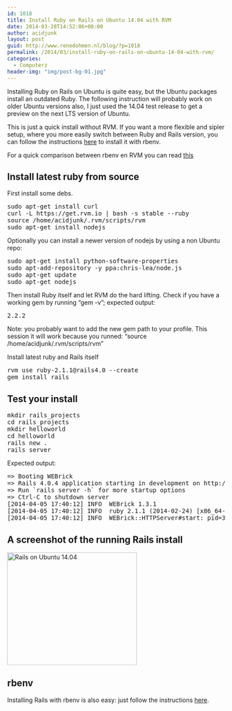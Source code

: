 ```yaml
---
id: 1018
title: Install Ruby on Rails on Ubuntu 14.04 with RVM
date: 2014-03-28T14:52:06+00:00
author: acidjunk
layout: post
guid: http://www.renedohmen.nl/blog/?p=1018
permalink: /2014/03/install-ruby-on-rails-on-ubuntu-14-04-with-rvm/
categories:
  - Computerz
header-img: "img/post-bg-01.jpg"
---
```

Installing Ruby on Rails on Ubuntu is quite easy, but the Ubuntu packages install an outdated Ruby. The following instruction will probably work on older Ubuntu versions also, I just used the 14.04 test release to get a preview on the next LTS version of Ubuntu.

This is just a quick install without RVM. If you want a more flexible and sipler setup, where you more easily switch between Ruby and Rails version, you can follow the instructions [here](http://gorails.com/setup/ubuntu/14.04) to install it with rbenv.

For a quick comparison between rbenv en RVM you can read [this](http://jonathan-jackson.net/rvm-and-rbenv)

## Install latest ruby from source

First install some debs.

<pre>sudo apt-get install curl
curl -L https://get.rvm.io | bash -s stable --ruby
source /home/acidjunk/.rvm/scripts/rvm
sudo apt-get install nodejs</pre>

Optionally you can install a newer version of nodejs by using a non Ubuntu repo:

<pre>sudo apt-get install python-software-properties
sudo apt-add-repository -y ppa:chris-lea/node.js
sudo apt-get update
sudo apt-get nodejs</pre>

Then install Ruby itself and let RVM do the hard lifting. Check if you have a working gem by running &#8220;gem -v&#8221;; expected output:

<pre>2.2.2</pre>

Note: you probably want to add the new gem path to your profile. This session it will work because you runned: &#8220;source /home/acidjunk/.rvm/scripts/rvm&#8221;
  
Install latest ruby and Rails itself

<pre>rvm use ruby-2.1.1@rails4.0 --create
gem install rails</pre>

## Test your install

<pre>mkdir rails_projects
cd rails_projects
mkdir helloworld
cd helloworld
rails new .
rails server</pre>

Expected output:

<pre>=&gt; Booting WEBrick
=&gt; Rails 4.0.4 application starting in development on http://0.0.0.0:3000
=&gt; Run `rails server -h` for more startup options
=&gt; Ctrl-C to shutdown server
[2014-04-05 17:40:12] INFO  WEBrick 1.3.1
[2014-04-05 17:40:12] INFO  ruby 2.1.1 (2014-02-24) [x86_64-linux]
[2014-04-05 17:40:12] INFO  WEBrick::HTTPServer#start: pid=3497 port=3000</pre>

## A screenshot of the running Rails install

[<img class="alignnone size-medium wp-image-1019" alt="Rails on Ubuntu 14.04" src="http://www.renedohmen.nl/blog/wp-content/uploads/2014/04/Screenshot-from-2014-04-05-174156-300x260.png" width="300" height="260" />](http://www.renedohmen.nl/blog/wp-content/uploads/2014/04/Screenshot-from-2014-04-05-174156.png)

## rbenv

Installing Rails with rbenv is also easy: just follow the instructions [here](http://timwise.blogspot.nl/2013/05/installing-ruby-2-rails-4-on-ubuntu.html).